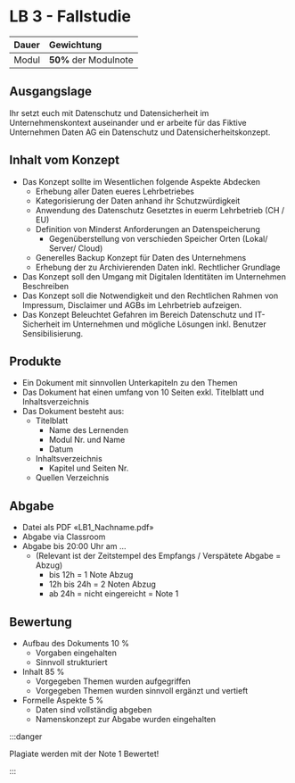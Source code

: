 # LB 3 - Fallstudie

| **Dauer**  | **Gewichtung**        |
| :--------- | :-------------------- |
| Modul | **50%** der Modulnote |

## Ausgangslage

Ihr setzt euch mit Datenschutz und Datensicherheit im Unternehmenskontext auseinander und er arbeite für das Fiktive Unternehmen Daten AG ein Datenschutz und Datensicherheitskonzept.

## Inhalt vom Konzept

-	Das Konzept sollte im Wesentlichen folgende Aspekte Abdecken
    -	Erhebung aller Daten eueres Lehrbetriebes
    -   Kategorisierung der Daten anhand ihr Schutzwürdigkeit
    - Anwendung des Datenschutz Gesetztes in euerm Lehrbetrieb (CH / EU)
    - Definition von Minderst Anforderungen an Datenspeicherung
        - Gegenüberstellung von verschieden Speicher Orten (Lokal/ Server/ Cloud)
    - Generelles Backup Konzept für Daten des Unternehmens
    - Erhebung der zu Archivierenden Daten inkl. Rechtlicher Grundlage
-	Das Konzept soll den Umgang mit Digitalen Identitäten im Unternehmen Beschreiben
-	Das Konzept soll die Notwendigkeit und den Rechtlichen Rahmen von Impressum, Disclaimer und AGBs im Lehrbetrieb aufzeigen.
-	Das Konzept Beleuchtet Gefahren im Bereich Datenschutz und IT-Sicherheit im Unternehmen und mögliche Lösungen inkl. Benutzer Sensibilisierung.

## Produkte

-	Ein Dokument mit sinnvollen Unterkapiteln zu den Themen
-	Das Dokument hat einen umfang von 10 Seiten exkl. Titelblatt und Inhaltsverzeichnis
-	Das Dokument besteht aus:
    -	Titelblatt
        - Name des Lernenden
        - Modul Nr. und Name
        - Datum
    - Inhaltsverzeichnis
        - Kapitel und Seiten Nr.
    - Quellen Verzeichnis

## Abgabe

-	Datei als PDF «LB1_Nachname.pdf»
-	Abgabe via Classroom
-	Abgabe bis 20:00 Uhr am …
    - (Relevant ist der Zeitstempel des Empfangs / Verspätete Abgabe = Abzug)
        - bis 12h = 1 Note Abzug
        -	12h bis 24h = 2 Noten Abzug
        -	ab 24h = nicht eingereicht = Note 1

## Bewertung

- Aufbau des Dokuments 10 %
    - Vorgaben eingehalten
    - Sinnvoll strukturiert
- Inhalt 85 %
    - Vorgegeben Themen wurden aufgegriffen
    - Vorgegeben Themen wurden sinnvoll ergänzt und vertieft
- Formelle Aspekte 5 %
    - Daten sind vollständig abgeben
    - Namenskonzept zur Abgabe wurden eingehalten

:::danger

Plagiate werden mit der Note 1 Bewertet!

:::
